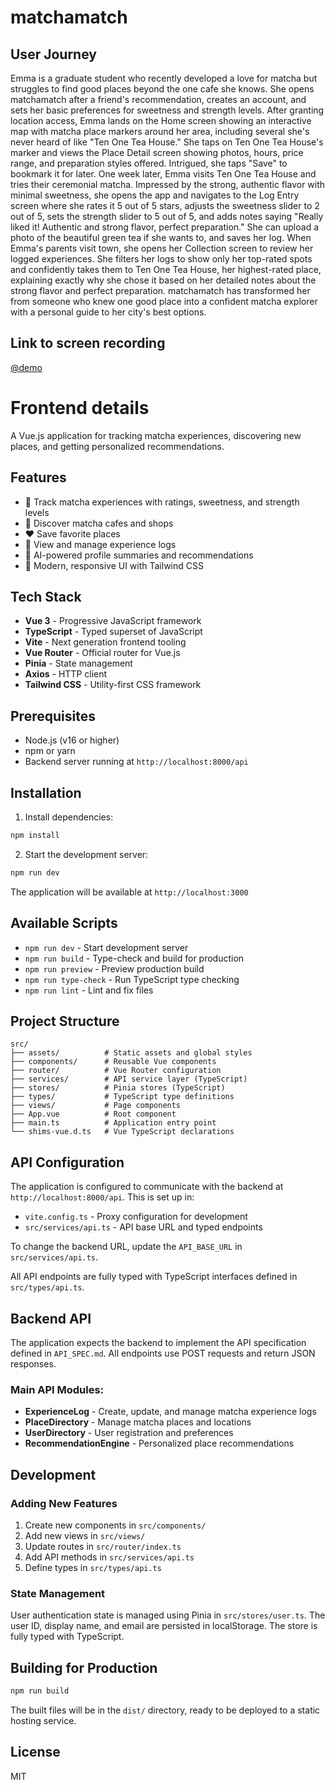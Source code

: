 # matchamatch 

## User Journey

Emma is a graduate student who recently developed a love for matcha but struggles to find good places beyond the one cafe she knows. She opens matchamatch after a friend's recommendation, creates an account, and sets her basic preferences for sweetness and strength levels. After granting location access, Emma lands on the Home screen showing an interactive map with matcha place markers around her area, including several she's never heard of like "Ten One Tea House." She taps on Ten One Tea House's marker and views the Place Detail screen showing photos, hours, price range, and preparation styles offered. Intrigued, she taps "Save" to bookmark it for later. One week later, Emma visits Ten One Tea House and tries their ceremonial matcha. Impressed by the strong, authentic flavor with minimal sweetness, she opens the app and navigates to the Log Entry screen where she rates it 5 out of 5 stars, adjusts the sweetness slider to 2 out of 5, sets the strength slider to 5 out of 5, and adds notes saying "Really liked it! Authentic and strong flavor, perfect preparation." She can upload a photo of the beautiful green tea if she wants to, and saves her log. When Emma's parents visit town, she opens her Collection screen to review her logged experiences. She filters her logs to show only her top-rated spots and confidently takes them to Ten One Tea House, her highest-rated place, explaining exactly why she chose it based on her detailed notes about the strong flavor and perfect preparation. matchamatch has transformed her from someone who knew one good place into a confident matcha explorer with a personal guide to her city's best options.

## Link to screen recording


[@demo](https://youtu.be/bo802nXH2Ts)





# Frontend details 

A Vue.js application for tracking matcha experiences, discovering new places, and getting personalized recommendations.

## Features

- 🍵 Track matcha experiences with ratings, sweetness, and strength levels
- 📍 Discover matcha cafes and shops
- ❤️ Save favorite places
- 📝 View and manage experience logs
- 🤖 AI-powered profile summaries and recommendations
- 🎨 Modern, responsive UI with Tailwind CSS

## Tech Stack

- **Vue 3** - Progressive JavaScript framework
- **TypeScript** - Typed superset of JavaScript
- **Vite** - Next generation frontend tooling
- **Vue Router** - Official router for Vue.js
- **Pinia** - State management
- **Axios** - HTTP client
- **Tailwind CSS** - Utility-first CSS framework

## Prerequisites

- Node.js (v16 or higher)
- npm or yarn
- Backend server running at `http://localhost:8000/api`

## Installation

1. Install dependencies:
```bash
npm install
```

2. Start the development server:
```bash
npm run dev
```

The application will be available at `http://localhost:3000`

## Available Scripts

- `npm run dev` - Start development server
- `npm run build` - Type-check and build for production
- `npm run preview` - Preview production build
- `npm run type-check` - Run TypeScript type checking
- `npm run lint` - Lint and fix files

## Project Structure

```
src/
├── assets/          # Static assets and global styles
├── components/      # Reusable Vue components
├── router/          # Vue Router configuration
├── services/        # API service layer (TypeScript)
├── stores/          # Pinia stores (TypeScript)
├── types/           # TypeScript type definitions
├── views/           # Page components
├── App.vue          # Root component
├── main.ts          # Application entry point
└── shims-vue.d.ts   # Vue TypeScript declarations
```

## API Configuration

The application is configured to communicate with the backend at `http://localhost:8000/api`. This is set up in:

- `vite.config.ts` - Proxy configuration for development
- `src/services/api.ts` - API base URL and typed endpoints

To change the backend URL, update the `API_BASE_URL` in `src/services/api.ts`.

All API endpoints are fully typed with TypeScript interfaces defined in `src/types/api.ts`.

## Backend API

The application expects the backend to implement the API specification defined in `API_SPEC.md`. All endpoints use POST requests and return JSON responses.

### Main API Modules:

- **ExperienceLog** - Create, update, and manage matcha experience logs
- **PlaceDirectory** - Manage matcha places and locations
- **UserDirectory** - User registration and preferences
- **RecommendationEngine** - Personalized place recommendations

## Development

### Adding New Features

1. Create new components in `src/components/`
2. Add new views in `src/views/`
3. Update routes in `src/router/index.ts`
4. Add API methods in `src/services/api.ts`
5. Define types in `src/types/api.ts`

### State Management

User authentication state is managed using Pinia in `src/stores/user.ts`. The user ID, display name, and email are persisted in localStorage. The store is fully typed with TypeScript.

## Building for Production

```bash
npm run build
```

The built files will be in the `dist/` directory, ready to be deployed to a static hosting service.

## License

MIT
